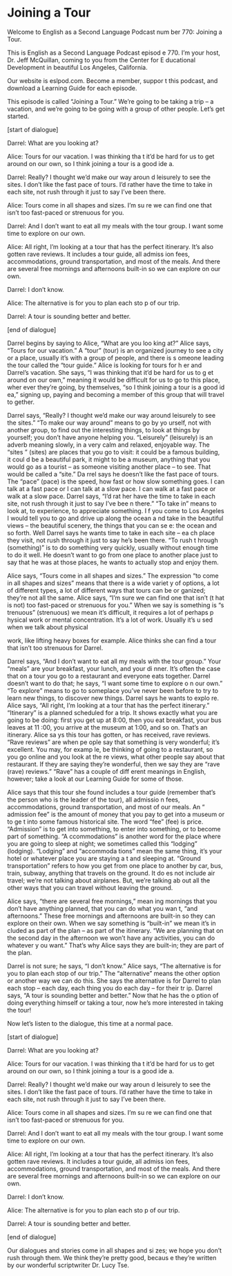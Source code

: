 # Joining a Tour

Welcome to English as a Second Language Podcast num ber 770: Joining a Tour.

This is English as a Second Language Podcast episod e 770.  I’m your host, Dr. Jeff McQuillan, coming to you from the Center for E ducational Development in beautiful Los Angeles, California.

Our website is eslpod.com.  Become a member, suppor t this podcast, and download a Learning Guide for each episode.

This episode is called “Joining a Tour.”  We’re going to be taking a trip – a vacation, and we’re going to be going with a group of other people.  Let’s get started.

[start of dialogue]

Darrel:  What are you looking at?

Alice:  Tours for our vacation.  I was thinking tha t it’d be hard for us to get around on our own, so I think joining a tour is a good ide a.

Darrel:  Really?  I thought we’d make our way aroun d leisurely to see the sites.  I don’t like the fast pace of tours.  I’d rather have  the time to take in each site, not rush through it just to say I’ve been there.

Alice:  Tours come in all shapes and sizes.  I’m su re we can find one that isn’t too fast-paced or strenuous for you.

Darrel:  And I don’t want to eat all my meals with the tour group.  I want some time to explore on our own.

Alice:  All right, I’m looking at a tour that has the perfect itinerary.  It’s also gotten rave reviews.  It includes a tour guide, all admiss ion fees, accommodations, ground transportation, and most of the meals.  And there are several free mornings and afternoons built-in so we can explore on our own.

Darrel:  I don’t know.

Alice:  The alternative is for you to plan each sto p of our trip.

Darrel:  A tour is sounding better and better.

[end of dialogue]

Darrel begins by saying to Alice, “What are you loo king at?”  Alice says, “Tours for our vacation.”  A “tour” (tour) is an organized  journey to see a city or a place, usually it’s with a group of people, and there is s omeone leading the tour called the “tour guide.”  Alice is looking for tours for h er and Darrel’s vacation.  She says, “I was thinking that it’d be hard for us to g et around on our own,” meaning it would be difficult for us to go to this place, wher ever they’re going, by themselves, “so I think joining a tour is a good id ea,” signing up, paying and becoming a member of this group that will travel to gether.

Darrel says, “Really?  I thought we’d make our way around leisurely to see the sites.”  “To make our way around” means to go by yo urself, not with another group, to find out the interesting things, to look at things by yourself; you don’t have anyone helping you.  “Leisurely” (leisurely) is an adverb meaning slowly, in a very calm and relaxed, enjoyable way.  The “sites ” (sites) are places that you go to visit: it could be a famous building, it coul d be a beautiful park, it might to be a museum, anything that you would go as a tourist –  as someone visiting another place – to see.  That would be called a “site.”  Da rrel says he doesn’t like the fast pace of tours.  The “pace” (pace) is the speed, how  fast or how slow something goes.  I can talk at a fast pace or I can talk at a  slow pace.  I can walk at a fast pace or walk at a slow pace.  Darrel says, “I’d rat her have the time to take in each site, not rush through it just to say I’ve bee n there.”  “To take in” means to look at, to experience, to appreciate something.  I f you come to Los Angeles I would tell you to go and drive up along the ocean a nd take in the beautiful views – the beautiful scenery, the things that you can se e: the ocean and so forth.  Well Darrel says he wants time to take in each site – ea ch place they visit, not rush through it just to say he’s been there.  “To rush t hrough (something)” is to do something very quickly, usually without enough time  to do it well.  He doesn’t want to go from one place to another place just to say that he was at those places, he wants to actually stop and enjoy them.

Alice says, “Tours come in all shapes and sizes.”  The expression “to come in all shapes and sizes” means that there is a wide variet y of options, a lot of different types, a lot of different ways that tours can be or ganized; they’re not all the same. Alice says, “I’m sure we can find one that isn’t (t hat is not) too fast-paced or strenuous for you.”  When we say is something is “s trenuous” (strenuous) we mean it’s difficult, it requires a lot of perhaps p hysical work or mental concentration.  It’s a lot of work.  Usually it’s u sed when we talk about physical

work, like lifting heavy boxes for example.  Alice thinks she can find a tour that isn’t too strenuous for Darrel.

Darrel says, “And I don’t want to eat all my meals with the tour group.”  Your “meals” are your breakfast, your lunch, and your di nner.  It’s often the case that on a tour you go to a restaurant and everyone eats together.  Darrel doesn’t want to do that; he says, “I want some time to explore o n our own.”  “To explore” means to go to someplace you’ve never been before to try to learn new things, to discover new things.  Darrel says he wants to explo re.  Alice says, “All right, I’m looking at a tour that has the perfect itinerary.”  “Itinerary” is a planned scheduled for a trip.  It shows exactly what you are going to  be doing: first you get up at 8:00, then you eat breakfast, your bus leaves at 11 :00, you arrive at the museum at 1:00, and so on.  That’s an itinerary.  Alice sa ys this tour has gotten, or has received, rave reviews.  “Rave reviews” are when pe ople say that something is very wonderful; it’s excellent.  You may, for examp le, be thinking of going to a restaurant, so you go online and you look at the re views, what other people say about that restaurant.  If they are saying they’re wonderful, then we say they are “rave (rave) reviews.”  “Rave” has a couple of diff erent meanings in English, however; take a look at our Learning Guide for some  of those.

Alice says that this tour she found includes a tour  guide (remember that’s the person who is the leader of the tour), all admissio n fees, accommodations, ground transportation, and most of our meals.  An “ admission fee” is the amount of money that you pay to get into a museum or to ge t into some famous historical site.  The word “fee” (fee) is price.  “Admission” is to get into something, to enter into something, or to become part of something.  “A ccommodations” is another word for the place where you are going to sleep at night; we sometimes called this “lodging” (lodging).  “Lodging” and “accommoda tions” mean the same thing, it’s your hotel or whatever place you are staying a t and sleeping at.  “Ground transportation” refers to how you get from one place to another by car, bus, train, subway, anything that travels on the ground.  It do es not include air travel; we’re not talking about airplanes.  But, we’re talking ab out all the other ways that you can travel without leaving the ground.

Alice says, “there are several free mornings,” mean ing mornings that you don’t have anything planned, that you can do what you wan t, “and afternoons.”  These free mornings and afternoons are built-in so they can explore on their own. When we say something is “built-in” we mean it’s in cluded as part of the plan – as part of the itinerary.  “We are planning that on  the second day in the afternoon we won’t have any activities, you can do whatever y ou want.”  That’s why Alice says they are built-in; they are part of the plan.

Darrel is not sure; he says, “I don’t know.”  Alice  says, “The alternative is for you to plan each stop of our trip.”  The “alternative” means the other option or another way we can do this.  She says the alternative is for Darrel to plan each stop – each day, each thing you do each day – for their tr ip.  Darrel says, “A tour is sounding better and better.”  Now that he has the o ption of doing everything himself or taking a tour, now he’s more interested in taking the tour!

Now let’s listen to the dialogue, this time at a normal pace.

[start of dialogue]

Darrel:  What are you looking at?

Alice:  Tours for our vacation.  I was thinking tha t it’d be hard for us to get around on our own, so I think joining a tour is a good ide a.

Darrel:  Really?  I thought we’d make our way aroun d leisurely to see the sites.  I don’t like the fast pace of tours.  I’d rather have  the time to take in each site, not rush through it just to say I’ve been there.

Alice:  Tours come in all shapes and sizes.  I’m su re we can find one that isn’t too fast-paced or strenuous for you.

Darrel:  And I don’t want to eat all my meals with the tour group.  I want some time to explore on our own.

Alice:  All right, I’m looking at a tour that has the perfect itinerary.  It’s also gotten rave reviews.  It includes a tour guide, all admiss ion fees, accommodations, ground transportation, and most of the meals.  And there are several free mornings and afternoons built-in so we can explore on our own.

Darrel:  I don’t know.

Alice:  The alternative is for you to plan each sto p of our trip.

Darrel:  A tour is sounding better and better.

[end of dialogue]

Our dialogues and stories come in all shapes and si zes; we hope you don’t rush through them.  We think they’re pretty good, becaus e they’re written by our wonderful scriptwriter Dr. Lucy Tse.





